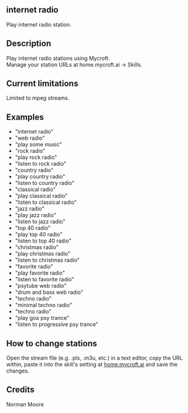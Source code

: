 ## internet radio
Play internet radio station.

## Description 
Play internet radio stations using Mycroft.  
Manage your station URLs at home.mycroft.ai -> Skills.

## Current limitations
Limited to mpeg streams.

## Examples 
* "internet radio"
* "web radio"
* "play some music"
* "rock radio"
* "play rock radio"
* "listen to rock radio"
* "country radio"
* "play country radio"
* "listen to country radio"
* "classical radio"
* "play classical radio"
* "listen to classical radio"
* "jazz radio"
* "play jazz radio"
* "listen to jazz radio"
* "top 40 radio"
* "play top 40 radio"
* "listen to top 40 radio"
* "christmas radio"
* "play christmas radio"
* "listen to christmas radio"
* "favorite radio"
* "play favorite radio"
* "listen to favorite radio"
* "psytube web radio"
* "drum and bass web radio"
* "techno radio"
* "minimal techno radio"
* "techno radio"
* "play goa psy trance"
* "listen to progressive psy trance"
## How to change stations
Open the stream file (e.g. .pls, .m3u, etc.) in a text editor, copy the URL within, paste it into the skill's setting at [home.mycroft.ai](home.mycroft.ai) and save the changes.

## Credits 
Norman Moore

